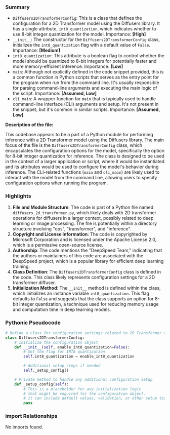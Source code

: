 

### Summary



* `Diffusers2DTransformerConfig`: This is a class that defines the configuration for a 2D Transformer model using the Diffusers library. It has a single attribute, `int8_quantization`, which indicates whether to use 8-bit integer quantization for the model. Importance: **[High]**
* `__init__`: The constructor for the `Diffusers2DTransformerConfig` class, initializes the `int8_quantization` flag with a default value of `False`. Importance: **[Medium]**
* `int8_quantization`: This attribute is a boolean flag to control whether the model should be quantized to 8-bit integers for potentially faster and more memory-efficient inference. Importance: **[Low]**
* `main`: Although not explicitly defined in the code snippet provided, this is a common function in Python scripts that serves as the entry point for the program when run from the command line. It's usually responsible for parsing command-line arguments and executing the main logic of the script. Importance: **[Assumed, Low]**
* `cli_main`: A wrapper function for `main` that is typically used to handle command-line interface (CLI) arguments and setup. It's not present in the snippet, but it's common in similar scripts. Importance: **[Assumed, Low]** 

**Description of the file:**

This codebase appears to be a part of a Python module for performing inference with a 2D Transformer model using the Diffusers library. The main focus of the file is the `Diffusers2DTransformerConfig` class, which encapsulates the configuration options for the model, specifically the option for 8-bit integer quantization for inference. The class is designed to be used in the context of a larger application or script, where it would be instantiated and its attributes would be used to configure the model's behavior during inference. The CLI-related functions (`main` and `cli_main`) are likely used to interact with the model from the command line, allowing users to specify configuration options when running the program.

### Highlights



1. **File and Module Structure**: The code is part of a Python file named `diffusers_2d_transformer.py`, which likely deals with 2D transformer operations for diffusers in a larger context, possibly related to deep learning or image processing. The file is potentially within a directory structure involving "ops", "transformer", and "inference".
2. **Copyright and License Information**: The code is copyrighted by Microsoft Corporation and is licensed under the Apache License 2.0, which is a permissive open-source license.
3. **Authorship**: The code mentions the "DeepSpeed Team," indicating that the authors or maintainers of this code are associated with the DeepSpeed project, which is a popular library for efficient deep learning training.
4. **Class Definition**: The `Diffusers2DTransformerConfig` class is defined in the code. This class likely represents configuration settings for a 2D transformer diffuser.
5. **Initialization Method**: The `__init__` method is defined within the class, which initializes an instance variable `int8_quantization`. This flag defaults to `False` and suggests that the class supports an option for 8-bit integer quantization, a technique used for reducing memory usage and computation time in deep learning models.

### Pythonic Pseudocode

```python
# Define a class for configuration settings related to 2D Transformer diffusers
class Diffusers2DTransformerConfig:
    # Initialize the configuration object
    def __init__(self, enable_int8_quantization=False):
        # Set the flag for INT8 quantization
        self.int8_quantization = enable_int8_quantization

        # Additional setup steps if needed
        self._setup_config()

    # Private method to handle any additional configuration setup
    def _setup_config(self):
        # This is a placeholder for any initialization logic
        # that might be required for the configuration object.
        # It can include default values, validation, or other setup tasks.
        pass
```


### import Relationships

No imports found.